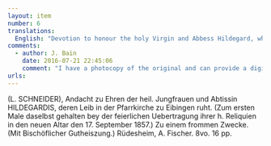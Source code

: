 ```yaml
---
layout: item
number: 6
translations:
  English: "Devotion to honour the holy Virgin and Abbess Hildegard, whose body rests in this Parish Church in Eibingen.  (To first mark the celebratory translation of her holy relics to the new altar on September 17, 1857.) With devotional  purpose. (With the Bishop's approval.) [Trans. J. Docking]"
comments:
  - author: J. Bain
    date: 2016-07-21 22:45:06
    comment: "I have a photocopy of the original and can provide a digital version upon request."
urls:
---
```


(L. SCHNEIDER), Andacht zu Ehren der heil. Jungfrauen und Abtissin HILDEGARDIS, deren Leib in der Pfarrkirche zu Eibingen ruht. (Zum ersten Male daselbst gehalten bey der feierlichen Uebertragung ihrer h. Reliquien in den neuen Altar den 17. September 1857.) Zu einem frommen Zwecke. (Mit Bischöflicher Gutheiszung.) Rüdesheim, A. Fischer. 8vo. 16 pp.
